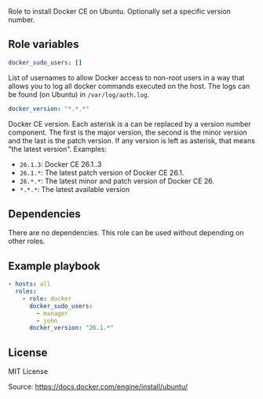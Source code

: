 Role to install Docker CE on Ubuntu. Optionally set a specific version number.


Role variables
--------------

```yaml
docker_sudo_users: []
```
List of usernames to allow Docker access to non-root users in a way that
allows you to log all docker commands executed on the host.
The logs can be found (on Ubuntu) in `/var/log/auth.log`.

```yaml
docker_version: "*.*.*"
```

Docker CE version. Each asterisk is a can be replaced by a version number
component. The first is the major version, the second is the minor version
and the last is the patch version. If any version is left as asterisk,
that means "the latest version". Examples:

- `26.1.3`: Docker CE 26.1..3
- `26.1.*`: The latest patch version of Docker CE 26.1.
- `26.*.*`: The latest minor and patch version of Docker CE 26.
- `*.*.*`: The latest available version

Dependencies
------------

There are no dependencies. This role can be used without depending on other roles.

Example playbook
----------------

```yaml
- hosts: all
  roles:
    - role: docker
      docker_sudo_users:
        - manager
        - john
      docker_version: "26.1.*"
```

License
-------

MIT License

Source: https://docs.docker.com/engine/install/ubuntu/